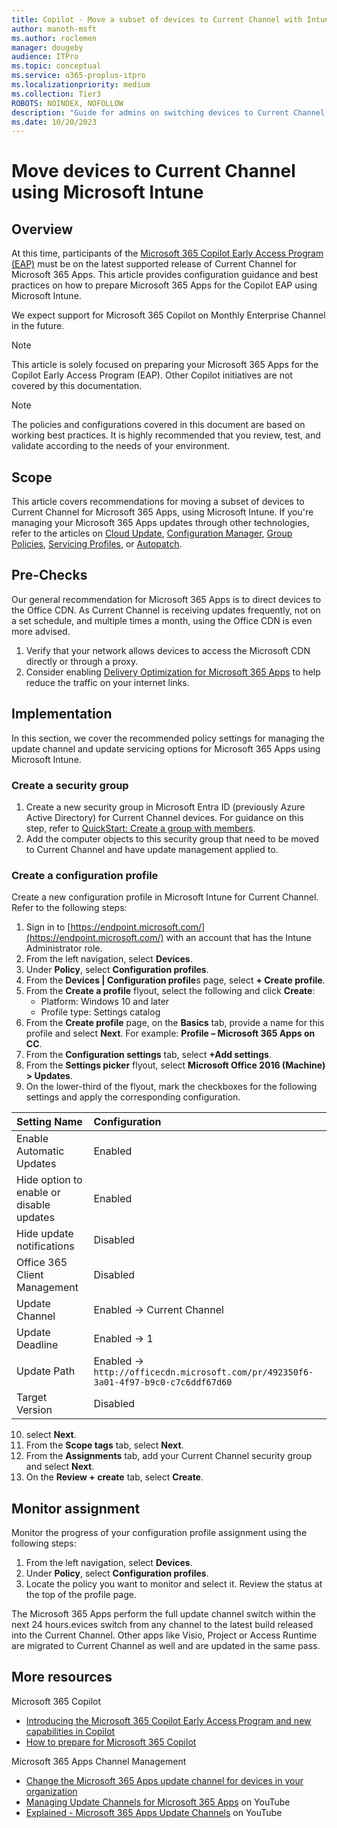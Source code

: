 ```yaml
---
title: Copilot - Move a subset of devices to Current Channel with Intune
author: manoth-msft
ms.author: roclemen
manager: dougeby
audience: ITPro 
ms.topic: conceptual 
ms.service: o365-proplus-itpro
ms.localizationpriority: medium
ms.collection: Tier3
ROBOTS: NOINDEX, NOFOLLOW
description: "Guide for admins on switching devices to Current Channel for Microsoft 365 Apps using Intune "
ms.date: 10/20/2023
---
```


# Move devices to Current Channel using Microsoft Intune

## Overview

At this time, participants of the [Microsoft 365 Copilot Early Access Program (EAP)](https://www.microsoft.com/en-us/microsoft-365/blog/2023/05/09/introducing-the-microsoft-365-copilot-early-access-program-and-new-capabilities-in-copilot/) must be on the latest supported release of Current Channel for Microsoft 365 Apps. This article provides configuration guidance and best practices on how to prepare Microsoft 365 Apps for the Copilot EAP using Microsoft Intune.

We expect support for Microsoft 365 Copilot on Monthly Enterprise Channel in the future.

> [!NOTE]
> This article is solely focused on preparing your Microsoft 365 Apps for the Copilot Early Access Program (EAP). Other Copilot initiatives are not covered by this documentation.

> [!NOTE]
> The policies and configurations covered in this document are based on working best practices. It is highly recommended that you review, test, and validate according to the needs of your environment.
 
## Scope
This article covers recommendations for moving a subset of devices to Current Channel for Microsoft 365 Apps, using Microsoft Intune. If you're managing your Microsoft 365 Apps updates through other technologies, refer to the articles on [Cloud Update](move-devices-channel-cloudupdate.md), [Configuration Manager](move-devices-channel-configmgr.md), [Group Policies](move-devices-channel-group-policy.md), [Servicing Profiles](move-devices-channel-servicingprofiles.md), or [Autopatch](move-devices-channel-autopatch.md).

## Pre-Checks
Our general recommendation for Microsoft 365 Apps is to direct devices to the Office CDN. As Current Channel is receiving updates frequently, not on a set schedule, and multiple times a month, using the Office CDN is even more advised.
1.	Verify that your network allows devices to access the Microsoft CDN directly or through a proxy.
2.	Consider enabling [Delivery Optimization for Microsoft 365 Apps](../delivery-optimization.md) to help reduce the traffic on your internet links.

## Implementation
In this section, we cover the recommended policy settings for managing the update channel and update servicing options for Microsoft 365 Apps using Microsoft Intune. 

### Create a security group
1.	Create a new security group in Microsoft Entra ID (previously Azure Active Directory) for Current Channel devices. For guidance on this step, refer to [QuickStart: Create a group with members](/azure/active-directory/fundamentals/groups-view-azure-portal).
2.	Add the computer objects to this security group that need to be moved to Current Channel and have update management applied to. 

### Create a configuration profile
Create a new configuration profile in Microsoft Intune for Current Channel. Refer to the following steps:
1.	Sign in to [https://endpoint.microsoft.com/](https://endpoint.microsoft.com/) with an account that has the Intune Administrator role.
2.	From the left navigation, select **Devices**.
3.	Under **Policy**, select **Configuration profiles**.
4.	From the **Devices | Configuration profile**s page, select **+ Create profile**.
5.	From the **Create a profile** flyout, select the following and click **Create**:
    - Platform: Windows 10 and later
    - Profile type: Settings catalog
6.	From the **Create profile** page, on the **Basics** tab, provide a name for this profile and select **Next**. For example: **Profile – Microsoft 365 Apps on CC**.
7.	From the **Configuration settings** tab, select **+Add settings**.
8.	From the **Settings picker** flyout, select **Microsoft Office 2016 (Machine) > Updates**.
9.	On the lower-third of the flyout, mark the checkboxes for the following settings and apply the corresponding configuration. 


|**Setting Name**  |**Configuration**  |
|:---|:---|
|Enable Automatic Updates|Enabled|
|Hide option to enable or disable updates|Enabled|
|Hide update notifications|Disabled|
|Office 365 Client Management|Disabled|
|Update Channel|Enabled → Current Channel|
|Update Deadline|Enabled → 1|
|Update Path|Enabled → `http://officecdn.microsoft.com/pr/492350f6-3a01-4f97-b9c0-c7c6ddf67d60`|
|Target Version|Disabled|

10.	select **Next**.
11.	From the **Scope tags** tab, select **Next**.
12.	From the **Assignments** tab, add your Current Channel security group and select **Next**. 
13.	On the **Review + create** tab, select **Create**.

## Monitor assignment
Monitor the progress of your configuration profile assignment using the following steps:
1.	From the left navigation, select **Devices**.
2.	Under **Policy**, select **Configuration profiles**.
3.	Locate the policy you want to monitor and select it. Review the status at the top of the profile page.

The Microsoft 365 Apps perform the full update channel switch within the next 24 hours.evices switch from any channel to the latest build released into the Current Channel. Other apps like Visio, Project or Access Runtime are migrated to Current Channel as well and are updated in the same pass.

## More resources
Microsoft 365 Copilot
- [Introducing the Microsoft 365 Copilot Early Access Program and new capabilities in Copilot](https://www.microsoft.com/en-us/microsoft-365/blog/2023/05/09/introducing-the-microsoft-365-copilot-early-access-program-and-new-capabilities-in-copilot/)
- [How to prepare for Microsoft 365 Copilot](https://techcommunity.microsoft.com/t5/microsoft-365-copilot/how-to-prepare-for-microsoft-365-copilot/ba-p/3851566)

Microsoft 365 Apps Channel Management
- [Change the Microsoft 365 Apps update channel for devices in your organization](./change-update-channels.md)
-	[Managing Update Channels for Microsoft 365 Apps](https://www.youtube.com/watch?v=rIpoloAZnSg) on YouTube
-	[Explained - Microsoft 365 Apps Update Channels](https://www.youtube.com/watch?v=eNn4PDkmo7s) on YouTube

